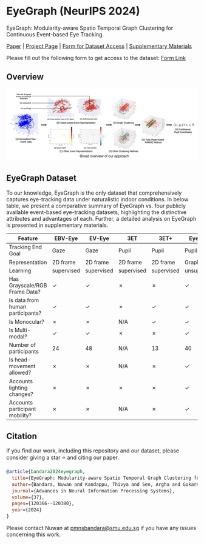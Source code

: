 # EyeGraph (NeurIPS 2024)

EyeGraph: Modularity-aware Spatio Temporal Graph Clustering for Continuous Event-based Eye Tracking

[Paper](https://openreview.net/pdf?id=YxuuzyplFZ) | [Project Page](https://eye-tracking-for-physiological-sensing.github.io/eyegraph/) | [Form for Dataset Access](https://forms.office.com/r/PgHHLxgMNj) | [Supplementary Materials](https://proceedings.neurips.cc/paper_files/paper/2024/file/d9d40ea135f064d9e49e0579e59ad773-Supplemental-Datasets_and_Benchmarks_Track.pdf)

Please fill out the following form to get access to the dataset: [Form Link](https://forms.office.com/r/PgHHLxgMNj)

## Overview

<img src="https://github.com/eye-tracking-for-physiological-sensing/eyegraph/blob/main/resources/EyeGraph_overview.png"><br />

## EyeGraph Dataset
To our knowledge, EyeGraph is the only dataset that comprehensively captures eye-tracking data under naturalistic indoor conditions. In below table, we present a comparative summary of EyeGraph vs. four publicly available event-based eye-tracking datasets, highlighting the distinctive attributes and advantages of each. Further, a detailed analysis on EyeGraph is presented in supplementary materials.

| Feature                          | EBV-Eye | EV-Eye | 3ET | 3ET+ | EyeGraph |
|----------------------------------|--------------------------------------|--------------------------|------------------------|---------------------------|------------------|
| Tracking End Goal                | Gaze                                 | Gaze                     | Pupil                  | Pupil                     | Pupil            |
| Representation                   | 2D frame                             | 2D frame                 | 2D frame               | 2D frame                  | Graph            |
| Learning                         | supervised                           | supervised               | supervised             | supervised                | unsupervised     |
| Has Grayscale/RGB Frame Data?    | &check;                         | &check;             | &cross;               | &cross;                  | &check;     |
| Is data from human participants? | &check;                         | &check;             | &cross;               | &check;              | &check;     |
| Is Monocular?                    | &cross;                             | &cross;                 | N/A                    | &check;              | &check;     |
| Is Multi-modal?                  | &check;                         | &check;             | &cross;               | &cross;                 | &check;     |
| Number of participants           | 24                                   | 48                       | N/A                    | 13                        | 40               |
| Is head-movement allowed?        | &cross;                            | &cross;                 | N/A                    | &cross;                  | &check;     |
| Accounts lighting changes?       | &cross;                            | &cross;                | &cross;              | &cross;                  | &check;     |
| Accounts participant mobility?   | &cross;                            | &cross;                | N/A                    | &cross;                  | &check;     |

## Citation

If you find our work, including this repository and our dataset, please consider giving a star ⭐ and citing our paper.
```bibtex
@article{bandara2024eyegraph,
  title={EyeGraph: Modularity-aware Spatio Temporal Graph Clustering for Continuous Event-based Eye Tracking},
  author={Bandara, Nuwan and Kandappu, Thivya and Sen, Argha and Gokarn, Ila and Misra, Archan},
  journal={Advances in Neural Information Processing Systems},
  volume={37},
  pages={120366--120380},
  year={2024}
}
```

Please contact Nuwan at pmnsbandara@smu.edu.sg if you have any issues concerning this work. 
